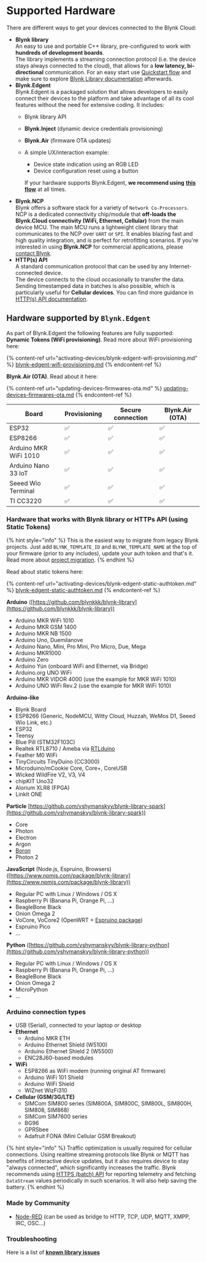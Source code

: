 # Supported Hardware

There are different ways to get your devices connected to the Blynk Cloud:

* **Blynk library**\
  An easy to use and portable C++ library, pre-configured to work with **hundreds of development boards**.\
  The library implements a streaming connection protocol (i.e. the device stays always connected to the cloud), that allows for a **low latency, bi-directional** communication. For an easy start use [Quickstart flow](what-do-i-need-to-blynk/) and make sure to explore [Blynk Library documentation](broken-reference) afterwards.
* **Blynk.Edgent**\
  Blynk.Edgent is a packaged solution that allows developers to easily connect their devices to the platform and take advantage of all its cool features without the need for extensive coding. It includes:
  * Blynk library API
  * **Blynk.Inject** (dynamic device credentials provisioning)
  * **Blynk.Air** (firmware OTA updates)
  *   A simple UX/interaction example:

      * Device state indication using an RGB LED
      * Device configuration reset using a button

      If your hardware supports Blynk.Edgent, **we recommend using** [**this flow**](../blynk.edgent-firmware-api/supported-boards.md) at all times.
* **Blynk.NCP**\
  Blynk offers a software stack for a variety of `Network Co-Processors`. NCP is a dedicated connectivity chip/module that **off-loads the Blynk.Cloud connectivity (WiFi, Ethernet, Cellular)** from the main device MCU. The main MCU runs a lightweight client library that communicates to the NCP over `UART` or `SPI`. It enables blazing fast and high quality integration, and is perfect for retrofitting scenarios. If you're interested in using **Blynk.NCP** for commercial applications, please [contact Blynk](https://blynk.io/contact-us-business).
* **HTTP(s) API**\
  A standard communication protocol that can be used by any Internet-connected device.\
  The device connects to the cloud occasionally to transfer the data.\
  Sending timestamped data in batches is also possible, which is particularly useful for **Cellular devices**. You can find more guidance in [HTTP(s) API documentation](broken-reference).

## Hardware supported by `Blynk.Edgent`

As part of Blynk.Edgent the following features are fully supported:\
**Dynamic Tokens (WiFi provisioning)**. Read more about WiFi provisioning here:

{% content-ref url="activating-devices/blynk-edgent-wifi-provisioning.md" %}
[blynk-edgent-wifi-provisioning.md](activating-devices/blynk-edgent-wifi-provisioning.md)
{% endcontent-ref %}

**Blynk.Air (OTA)**. Read about it here:

{% content-ref url="updating-devices-firmwares-ota.md" %}
[updating-devices-firmwares-ota.md](updating-devices-firmwares-ota.md)
{% endcontent-ref %}

| Board                 | Provisioning | Secure connection | Blynk.Air (OTA) |
| --------------------- | ------------ | ----------------- | --------------- |
| ESP32                 | ✅            | ✅                 | ✅               |
| ESP8266               | ✅            | ✅                 | ✅               |
| Arduino MKR WiFi 1010 | ✅            | ✅                 | ✅               |
| Arduino Nano 33 IoT   | ✅            | ✅                 | ✅               |
| Seeed Wio Terminal    | ✅            | ✅                 | ✅               |
| TI CC3220             | ✅            | ✅                 | ✅               |

### Hardware that works with Blynk library or HTTPs API (using Static Tokens)

{% hint style="info" %}
This is the easiest way to migrate from legacy Blynk projects. Just add `BLYNK_TEMPLATE_ID` and `BLYNK_TEMPLATE_NAME` at the top of your firmware (prior to any includes), update your auth token and that's it. Read more about [project migration](../blynk-1.0-and-2.0-comparison/migrate-from-1.0-to-2.0.md).
{% endhint %}

Read about static tokens here:

{% content-ref url="activating-devices/blynk-edgent-static-authtoken.md" %}
[blynk-edgent-static-authtoken.md](activating-devices/blynk-edgent-static-authtoken.md)
{% endcontent-ref %}

**Arduino** ([https://github.com/blynkkk/blynk-library](https://github.com/blynkkk/blynk-library))

* Arduino MKR WiFi 1010
* Arduino MKR GSM 1400
* Arduino MKR NB 1500
* Arduino Uno, Duemilanove
* Arduino Nano, Mini, Pro Mini, Pro Micro, Due, Mega
* Arduino MKR1000
* Arduino Zero
* Arduino Yún (onboard WiFi and Ethernet, via Bridge)
* Arduino.org UNO WiFi
* Arduino MKR VIDOR 4000 (use the example for MKR WiFi 1010)
* Arduino UNO WiFi Rev.2 (use the example for MKR WiFi 1010)

**Arduino-like**

* Blynk Board
* ESP8266 (Generic, NodeMCU, Witty Cloud, Huzzah, WeMos D1, Seeed Wio Link, etc.)
* ESP32
* Teensy
* Blue Pill (STM32F103C)
* Realtek RTL8710 / Ameba via [RTLduino](https://github.com/pvvx/RtlDuino)
* Feather M0 WiFi
* TinyCircuits TinyDuino (CC3000)
* Microduino/mCookie Core, Core+, CoreUSB
* Wicked WildFire V2, V3, V4
* chipKIT Uno32
* Alorium XLR8 (FPGA)
* LinkIt ONE

**Particle** [https://github.com/vshymanskyy/blynk-library-spark](https://github.com/vshymanskyy/blynk-library-spark))

* Core
* Photon
* Electron
* Argon
* [Boron](../hardware/particle.md)
* Photon 2

**JavaScript** (Node.js, Espruino, Browsers) ([https://www.npmjs.com/package/blynk-library](https://www.npmjs.com/package/blynk-library))

* Regular PC with Linux / Windows / OS X
* Raspberry Pi (Banana Pi, Orange Pi, …)
* BeagleBone Black
* Onion Omega 2
* VoCore, VoCore2 (OpenWRT + [Espruino package](https://github.com/vshymanskyy/OpenWRT-Espruino-packages))
* Espruino Pico
* …

**Python** ([https://github.com/vshymanskyy/blynk-library-python](https://github.com/vshymanskyy/blynk-library-python))

* Regular PC with Linux / Windows / OS X
* Raspberry Pi (Banana Pi, Orange Pi, …)
* BeagleBone Black
* Onion Omega 2
* MicroPython
* …

### Arduino connection types <a href="#supported-hardware-arduino-connection-types" id="supported-hardware-arduino-connection-types"></a>

* USB (Serial), connected to your laptop or desktop
* **Ethernet**
  * Arduino MKR ETH
  * Arduino Ethernet Shield (W5100)
  * Arduino Ethernet Shield 2 (W5500)
  * ENC28J60-based modules
* **WiFi**
  * ESP8266 as WiFi modem (running original AT firmware)
  * Arduino WiFi 101 Shield
  * Arduino WiFi Shield
  * WIZnet WizFi310
* **Cellular (GSM/3G/LTE)**
  * SIMCom SIM800 series (SIM800A, SIM800C, SIM800L, SIM800H, SIM808, SIM868)
  * SIMCom SIM7600 series
  * BG96
  * GPRSbee
  * Adafruit FONA (Mini Cellular GSM Breakout)

{% hint style="info" %}
Traffic optimization is usually required for cellular connections. Using realtime streaming protocols like Blynk or MQTT has benefits of interactive device updates, but it also requires device to stay "always connected", which significantly increases the traffic. Blynk recommends using [HTTPS (batch) API](../blynk.cloud/https-api-overview.md) for reporting telemetry and fetching `DataStream` values periodically in such scenarios. It will also help saving the battery.
{% endhint %}

### Made by Community <a href="#supported-hardware-made-by-community" id="supported-hardware-made-by-community"></a>

* [Node-RED](https://github.com/gablau/node-red-contrib-blynk-iot) (can be used as bridge to HTTP, TCP, UDP, MQTT, XMPP, IRC, OSC…)

### Troubleshooting

Here is a list of [**known library issues**](https://github.com/blynkkk/blynk-library/issues?q=is%3Aissue+label%3A%22for+reference%22+)

